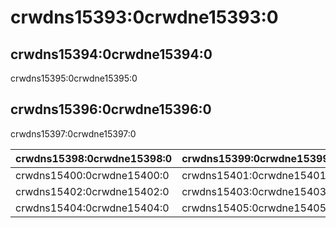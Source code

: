# crwdns15393:0crwdne15393:0

## crwdns15394:0crwdne15394:0

crwdns15395:0crwdne15395:0

## crwdns15396:0crwdne15396:0

crwdns15397:0crwdne15397:0

| crwdns15398:0crwdne15398:0 | crwdns15399:0crwdne15399:0 |
| -------------------------- | -------------------------- |
| crwdns15400:0crwdne15400:0 | crwdns15401:0crwdne15401:0 |
| crwdns15402:0crwdne15402:0 | crwdns15403:0crwdne15403:0 |
| crwdns15404:0crwdne15404:0 | crwdns15405:0crwdne15405:0 |